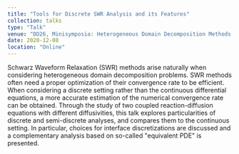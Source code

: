 ```yaml
---
title: "Tools for Discrete SWR Analysis and its Features"
collection: talks
type: "Talk"
venue: "DD26, Minisymposia: Heterogeneous Domain Decomposition Methods: Theoretical Developments and New Applications"
date: 2020-12-08
location: "Online"
---
```


Schwarz Waveform Relaxation (SWR) methods arise naturally when considering
heterogeneous domain decomposition problems.
SWR methods often need
a proper optimization of their convergence rate to be efficient.
When considering a discrete setting rather than the continuous differential equations, a more accurate estimation of the numerical convergence rate can be obtained.
Through the study of two coupled reaction-diffusion equations with different diffusivities, this talk explores
particularities of discrete and semi-discrete analyses, and compares them to the continuous setting.
In particular, choices for interface discretizations are discussed and a complementary analysis based on so-called "equivalent PDE" is presented.
